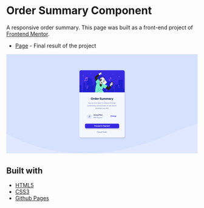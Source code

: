 # Order Summary Component

A responsive order summary. This page was built as a front-end project of [Frontend Mentor](https://www.frontendmentor.io/challenges/order-summary-component-QlPmajDUj).

- [Page](https://norwyx.github.io/Order-Summary-Component/) - Final result of the project

![Order Summary](./images/final-results.png)




## Built with
- [HTML5](https://developer.mozilla.org/es/docs/HTML/HTML5)
- [CSS3](https://developer.mozilla.org/es/docs/Web/CSS/CSS3)
- [Github Pages](https://pages.github.com/)
